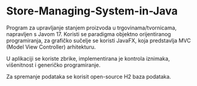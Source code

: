 # Store-Managing-System-in-Java

Program za upravljanje stanjem proizvoda u trgovinama/tvornicama, napravljen s Javom 17.
Koristi se paradigma objektno orijentiranog programiranja, za grafičko sučelje se koristi
JavaFX, koja predstavlja MVC (Model View Controller) arhitekturu.

U aplikaciji se koriste zbrike, implementirana je kontrola iznimaka, 
višenitnost i generičko programiranje.

Za spremanje podataka se korisit open-source H2 baza podataka.
